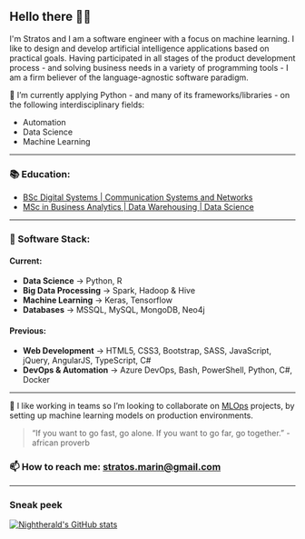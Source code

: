 ## Hello there 👋📢
I'm Stratos and I am a software engineer with a focus on machine learning. I like to design and develop artificial intelligence applications based on practical goals. Having participated in all stages of the product development process - and solving business needs in a variety of programming tools - I am a firm believer of the language-agnostic software paradigm.

🌱 I’m currently applying Python - and many of its frameworks/libraries - on the following interdisciplinary fields:
- Automation
- Data Science
- Machine Learning

---
### 📚 Education:
- [BSc Digital Systems | Communication Systems and Networks](https://www.ds.unipi.gr/en/home-en/)
- [MSc in Business Analytics | Data Warehousing | Data Science](http://analytics.aueb.gr/)

---
### 🔨 Software Stack:
#### Current:
- **Data Science** -> Python, R
- **Big Data Processing** -> Spark, Hadoop & Hive
- **Machine Learning** -> Keras, Tensorflow
- **Databases** -> MSSQL, MySQL, MongoDB, Neo4j
 
#### Previous:
- **Web Development** -> HTML5, CSS3, Bootstrap, SASS, JavaScript, jQuery, AngularJS, TypeScript, C#
- **DevOps & Automation** -> Azure DevOps, Bash, PowerShell, Python, C#, Docker


---
👯 I like working in teams so I’m looking to collaborate on [MLOps](https://en.wikipedia.org/wiki/MLOps) projects, by setting up machine learning models on production environments.

> “If you want to go fast, go alone. If you want to go far, go together.” - african proverb

### 📫 How to reach me: stratos.marin@gmail.com

---
### Sneak peek
[![Nightherald's GitHub stats](https://github-readme-stats.vercel.app/api?username=Nightherald&count_private=true&show_icons=true&theme=dark)](https://github.com/anuraghazra/github-readme-stats)

<!--
**Nightherald/Nightherald** is a ✨ _special_ ✨ repository because its `README.md` (this file) appears on your GitHub profile.

Here are some ideas to get you started:
- 🤔 I’m looking for help with ...
- 💬 Ask me about ...
- 😄 Pronouns: ...
- ⚡ Fun fact: ...
- Position
- Interests

-->
